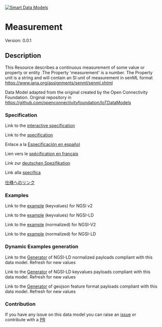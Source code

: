 [![Smart Data Models](https://smartdatamodels.org/wp-content/uploads/2022/01/SmartDataModels_logo.png "Logo")](https://smartdatamodels.org)
# Measurement
Version: 0.0.1

## Description 

This Resource describes a continuous measurement of some value or property or entity .The Property 'measurement' is a number. The Property unit is a string and will contain an SI unit of measurement in senML format  https://www.iana.org/assignments/senml/senml.xhtml

Data Model adapted from the original created by the Open Connectivity Foundation. Original repository in https://github.com/openconnectivityfoundation/IoTDataModels
### Specification

Link to the [interactive specification](https://swagger.lab.fiware.org/?url=https://smart-data-models.github.io/dataModel.OCF/Measurement/swagger.yaml)

Link to the [specification](https://github.com/smart-data-models/dataModel.OCF/blob/master/Measurement/doc/spec.md)

Enlace a la [Especificación en español](https://github.com/smart-data-models/dataModel.OCF/blob/master/Measurement/doc/spec_ES.md)

Lien vers le [spécification en français](https://github.com/smart-data-models/dataModel.OCF/blob/master/Measurement/doc/spec_FR.md)

Link zur [deutschen Spezifikation](https://github.com/smart-data-models/dataModel.OCF/blob/master/Measurement/doc/spec_DE.md)

Link alla [specifica](https://github.com/smart-data-models/dataModel.OCF/blob/master/Measurement/doc/spec_IT.md)

[仕様へのリンク](https://github.com/smart-data-models/dataModel.OCF/blob/master/Measurement/doc/spec_JA.md)
### Examples

Link to the [example](https://smart-data-models.github.io/dataModel.OCF/Measurement/examples/example.json) (keyvalues) for NGSI v2

Link to the [example](https://smart-data-models.github.io/dataModel.OCF/Measurement/examples/example.jsonld) (keyvalues) for NGSI-LD

Link to the [example](https://smart-data-models.github.io/dataModel.OCF/Measurement/examples/example-normalized.json) (normalized) for NGSI-V2

Link to the [example](https://smart-data-models.github.io/dataModel.OCF/Measurement/examples/example-normalized.jsonld) (normalized) for NGSI-LD
### Dynamic Examples generation

Link to the [Generator](https://smartdatamodels.org/extra/ngsi-ld_generator.php?schemaUrl=https://raw.githubusercontent.com/smart-data-models/dataModel.OCF/master/Measurement/schema.json&email=info@smartdatamodels.org) of NGSI-LD normalized payloads compliant with this data model. Refresh for new values

Link to the [Generator](https://smartdatamodels.org/extra/ngsi-ld_generator_keyvalues.php?schemaUrl=https://raw.githubusercontent.com/smart-data-models/dataModel.OCF/master/Measurement/schema.json&email=info@smartdatamodels.org) of NGSI-LD keyvalues payloads compliant with this data model. Refresh for new values

Link to the [Generator](https://smartdatamodels.org/extra/geojson_features_generator.php?schemaUrl=https://raw.githubusercontent.com/smart-data-models/dataModel.OCF/master/Measurement/schema.json&email=info@smartdatamodels.org) of geojson feature format payloads compliant with this data model. Refresh for new values
### Contribution

 If you have any issue on this data model you can raise an [issue](https://github.com/smart-data-models/dataModel.OCF/issues)  or contribute with a [PR](https://github.com/smart-data-models/dataModel.OCF/pulls)